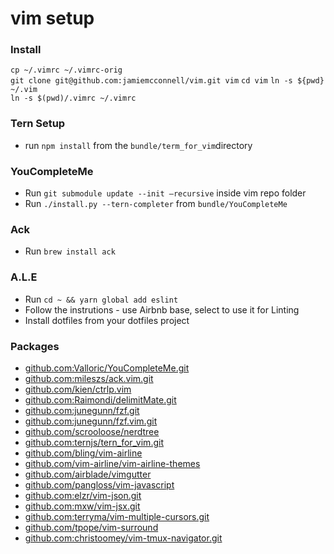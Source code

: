 # vim setup

### Install

`cp ~/.vimrc ~/.vimrc-orig`  
`git clone git@github.com:jamiemcconnell/vim.git vim`
`cd vim`
`ln -s ${pwd} ~/.vim`  
`ln -s $(pwd)/.vimrc ~/.vimrc`

### Tern Setup

- run `npm install` from the `bundle/term_for_vim`directory

### YouCompleteMe

- Run `git submodule update --init —recursive` inside vim repo folder
- Run `./install.py --tern-completer` from `bundle/YouCompleteMe`

### Ack

- Run `brew install ack`

### A.L.E

- Run `cd ~ && yarn global add eslint`
- Follow the instrutions - use Airbnb base, select to use it for Linting
- Install dotfiles from your dotfiles project



### Packages

* [github.com:Valloric/YouCompleteMe.git](git@github.com:Valloric/YouCompleteMe.git)
* [github.com:mileszs/ack.vim.git](git@github.com:mileszs/ack.vim.git)
* [github.com/kien/ctrlp.vim](https://github.com/kien/ctrlp.vim)
* [github.com:Raimondi/delimitMate.git](git@github.com:Raimondi/delimitMate.git)
* [github.com:junegunn/fzf.git](git@github.com:junegunn/fzf.git)
* [github.com:junegunn/fzf.vim.git](git@github.com:junegunn/fzf.vim.git)
* [github.com/scrooloose/nerdtree](https://github.com/scrooloose/nerdtree.git)
* [github.com:ternjs/tern_for_vim.git](git@github.com:ternjs/tern_for_vim.git)
* [github.com/bling/vim-airline](https://github.com/bling/vim-airline)
* [github.com/vim-airline/vim-airline-themes](https://github.com/vim-airline/vim-airline-themes)
* [github.com/airblade/vimgutter](https://github.com/airblade/vim-gitgutter)
* [github.com/pangloss/vim-javascript](https://github.com/pangloss/vim-javascript.git)
* [github.com:elzr/vim-json.git](git@github.com:elzr/vim-json.git)
* [github.com:mxw/vim-jsx.git](git@github.com:mxw/vim-jsx.git)
* [github.com:terryma/vim-multiple-cursors.git](git@github.com:terryma/vim-multiple-cursors.git)
* [github.com/tpope/vim-surround](git://github.com/tpope/vim-surround.git)
* [github.com:christoomey/vim-tmux-navigator.git](git@github.com:christoomey/vim-tmux-navigator.git)
